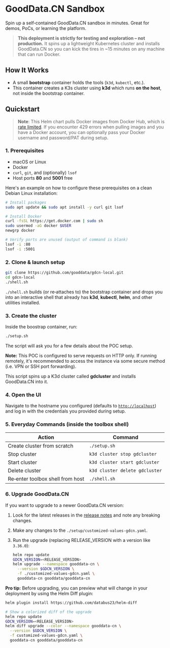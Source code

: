 # GoodData.CN Sandbox

Spin up a self‑contained GoodData.CN sandbox in minutes.
Great for demos, PoCs, or learning the platform.

> **This deployment is strictly for testing and exploration – not production.**
> It spins up a lightweight Kubernetes cluster and installs GoodData.CN so you
> can kick the tires in ~15 minutes on any machine that can run Docker.

## How It Works

* A small **bootstrap** container holds the tools (`k3d`, `kubectl`, etc.).
* This container creates a K3s cluster using **k3d** which runs **on the host**, not inside the
  bootstrap container.

## Quickstart

> **Note**: This Helm chart pulls Docker images from Docker Hub, which is [rate limited](https://www.docker.com/increase-rate-limit). If you encounter 429 errors when pulling images and you have a Docker account, you can optionally pass your Docker username and password/PAT during setup.

### 1. **Prerequisites**

  - macOS or Linux
  - Docker
  - `curl`, `git`, and (optionally) `lsof`
  - Host ports **80** and **5001** free

  Here's an example on how to configure these prerequisites on a clean Debian Linux installation:

  ```bash
  # Install packages
  sudo apt update && sudo apt install -y curl git lsof

  # Install Docker
  curl -fsSL https://get.docker.com | sudo sh
  sudo usermod -aG docker $USER
  newgrp docker

  # Verify ports are unused (output of command is blank)
  lsof -i :80
  lsof -i :5001
  ```

### 2. **Clone & launch setup**

```bash
git clone https://github.com/gooddata/gdcn-local.git
cd gdcn-local
./shell.sh
```

`./shell.sh` builds (or re‑attaches to) the bootstrap container and drops you into an interactive shell that already has **k3d**, **kubectl**, **helm**, and other utilities installed.

### 3. **Create the cluster**

Inside the boostrap container, run:

```bash
./setup.sh
```

The script will ask you for a few details about the POC setup.

**Note:** This POC is configured to serve requests on HTTP only. If running remotely, it's recommended to access the instance via some secure method (i.e. VPN or SSH port forwarding).

This script spins up a K3d cluster called **gdcluster** and installs GoodData.CN into it.

### 4. **Open the UI**

Navigate to the hostname you configured (defaults to [`http://localhost`](http://localhost)) and log in with the credentials you provided during setup.

### 5. Everyday Commands (inside the toolbox shell)

| Action | Command |
|--------|---------|
| Create cluster from scratch | `./setup.sh` |
| Stop cluster | `k3d cluster stop gdcluster` |
| Start cluster | `k3d cluster start gdcluster` |
| Delete cluster | `k3d cluster delete gdcluster` |
| Re‑enter toolbox shell from host | `./shell.sh` |

### 6. Upgrade GoodData.CN

If you want to upgrade to a newer GoodData.CN version:

1. Look for the latest releases in the [release notes](https://www.gooddata.com/docs/cloud-native/latest/whats-new-cn/) and note any breaking changes.
1. Make any changes to the `./setup/customized-values-gdcn.yaml`.
1. Run the upgrade (replacing RELEASE_VERSION with a version like `3.36.0`):

    ```bash
    helm repo update
    GDCN_VERSION=<RELEASE_VERSION>
    helm upgrade --namespace gooddata-cn \
      --version $GDCN_VERSION \
      -f ./customized-values-gdcn.yaml \
      gooddata-cn gooddata/gooddata-cn
    ```

**Pro tip:** Before upgrading, you can preview what will change in your deployment by using the Helm Diff plugin:
  ```bash
  helm plugin install https://github.com/databus23/helm-diff

  # Show a colorized diff of the upgrade
  helm repo update
  GDCN_VERSION=<RELEASE_VERSION>
  helm diff upgrade --color --namespace gooddata-cn \
    --version $GDCN_VERSION \
    -f customized-values-gdcn.yaml \
    gooddata-cn gooddata/gooddata-cn
  ```
